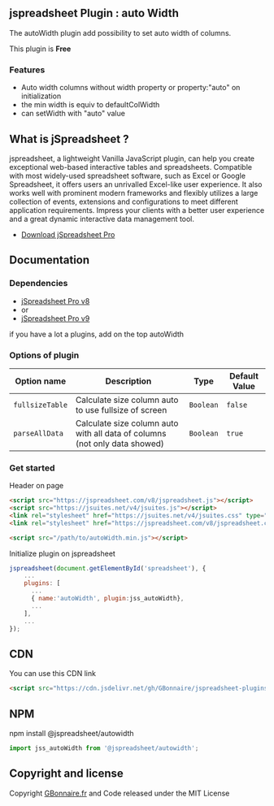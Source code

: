 ## jspreadsheet Plugin : auto Width

The autoWidth plugin add possibility to set auto width of columns.

This plugin is **Free**


### Features

- Auto width columns without width property or property:"auto" on initialization
- the min width is equiv to defaultColWidth
- can setWidth with "auto" value


## What is jSpreadsheet ?

jspreadsheet, a lightweight Vanilla JavaScript plugin, can help you create exceptional web-based interactive tables and spreadsheets. Compatible with most widely-used spreadsheet software, such as Excel or Google Spreadsheet, it offers users an unrivalled Excel-like user experience. It also works well with prominent modern frameworks and flexibly utilizes a large collection of events, extensions and configurations to meet different application requirements. Impress your clients with a better user experience and a great dynamic interactive data management tool.

- [Download jSpreadsheet Pro](https://www.jspreadsheet.com) 

## Documentation

### Dependencies

- [jSpreadsheet Pro v8](https://www.jspreadsheet.com/v8) 
-   or
- [jSpreadsheet Pro v9](https://www.jspreadsheet.com/v9)

if you have a lot a plugins, add on the top autoWidth

### Options of plugin
<table>
	<thead>
		<tr>
			<th>Option name</th>
			<th>Description</th>
			<th>Type</th>
			<th>Default Value</th>
		</tr>
	</thead>
	<tbody>
		<tr>
			<td><code>fullsizeTable</code></td>
			<td>Calculate size column auto to use fullsize of screen</td>
			<td><code>Boolean</code></td>
			<td><code>false</code></td>
		</tr>
		<tr>
			<td><code>parseAllData</code></td>
			<td>Calculate size column auto with all data of columns (not only data showed)</td>
			<td><code>Boolean</code></td>
			<td><code>true</code></td>
		</tr>
	</tbody>
</table>

### Get started

Header on page
```HTML
<script src="https://jspreadsheet.com/v8/jspreadsheet.js"></script>
<script src="https://jsuites.net/v4/jsuites.js"></script>
<link rel="stylesheet" href="https://jsuites.net/v4/jsuites.css" type="text/css" />
<link rel="stylesheet" href="https://jspreadsheet.com/v8/jspreadsheet.css" type="text/css" />

<script src="/path/to/autoWidth.min.js"></script>
```

Initialize plugin on jspreadsheet
```JavaScript
jspreadsheet(document.getElementById('spreadsheet'), {
	...
	plugins: [
      ...
      { name:'autoWidth', plugin:jss_autoWidth},
      ...  
    ],
    ...
});
```


## CDN

You can use this CDN link

```HTML
<script src="https://cdn.jsdelivr.net/gh/GBonnaire/jspreadsheet-plugins-and-editors@latest/plugins/JSSV8/dist/autoWidth.min.js"></script>
```

## NPM
npm install @jspreadsheet/autowidth
```javascript
import jss_autoWidth from '@jspreadsheet/autowidth';
```

## Copyright and license

Copyright [GBonnaire.fr](https://www.gbonnaire.fr) and Code released under the MIT License
